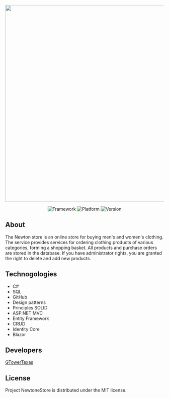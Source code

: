 
<p align="center">
      <img src="https://i.ibb.co/MgB3DnG/Screenshot-5.png" width="626">
</p>

<p align="center">
   <img src="https://img.shields.io/badge/Framework-ASP%20NET%20Core-blueviolet" alt="Framework">
   <img src="https://img.shields.io/badge/Target%20platform-.NET%205.0-brightgreen" alt="Platform">  
   <img src="https://img.shields.io/badge/Version-1.0.0-blue" alt="Version">
   
</p>

## About

The Newton store is an online store for buying men's and women's clothing. The service provides services for ordering clothing products of various categories, forming a shopping basket. All products and purchase orders are stored in the database. If you have administrator rights, you are granted the right to delete and add new products.

## Technogologies

- C#
- SQL
- GitHub
- Design patterns
- Principles SOLID
- ASP.NET MVC
- Entity Framework
- CRUD
- Identity Core
- Blazor

## Developers

[GTowerTexas](https://github.com/GTOWERTexas)

## License

Project NewtoneStore is distributed under the MIT license.
